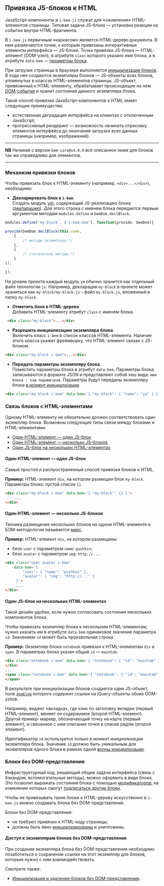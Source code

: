 <a name="html"></a>
## Привязка JS-блоков к HTML

JavaScript-компоненты в `i-bem.js` служат для «оживления» HTML-элементов
страницы. Типовая задача JS-блока — установка реакции на события внутри HTML-фрагмента.

В `i-bem.js` первичным «каркасом» является HTML-дерево документа. В нем размечаются точки, к которым привязаны интерактивные элементы интерфейса — JS-блоки.
Точка привязки JS-блока — HTML-элемент (DOM-узел), в атрибуте `class` которого
указано имя блока, а в атрибуте `data-bem` — [параметры блока][params].

При загрузке страницы в браузере выполняется [инициализация блоков][init]. В ходе нее создаются экземпляры блоков — JS-объекты всех блоков, упомянутых
в классах HTML-элементов страницы. JS-объект, привязанный к HTML-элементу, обрабатывает происходящие на нем [DOM-события](i-bem-js-events.ru.md#dom-events)
и хранит состояния данного экземпляра блока.

Такой способ привязки JavaScript-компонентов к HTML имеет следующие преимущества:

* естественная деградация интерфейса на клиентах с отключенным JavaScript;
* прогрессивный рендеринг — возможность начинать отрисовку элементов интерфейса до окончания загрузки всех данных страницы (например, изображений).

***

**NB** Начиная с версии `bem-core@v4.0.0` всё описанное ниже для блоков так же справедливо для элементов.

***

<a name="html-syntax"></a>
### Механизм привязки блоков

Чтобы привязать блок к HTML-элементу (например, `<div>...</div>`), необходимо:

* **Декларировать блок в `i-bem`**.<br/>
Cоздать модуль [ym][ym], содержащий JS-реализацию блока ([декларацию][decl]). Для этого строка с именем блока передается первым аргументом методам
`modules.define` и `bemDom.declBlock`.

```js
modules.define('my-block', ['i-bem-dom'], function(provide, bemDom){

provide(bemDom.declBlock(this.name,
    {
        /* методы экземпляра */
    },
    {
        /* статические методы */
    }
));

});
```

На уровне проекта каждый модуль `ym` обычно хранится как отдельный файл технологии `js`.
Например, декларация `my-block` в проекте может храниться как `my-block/my-block.js` – файл `my-block.js`, вложенный в папку `my-block`.

* **Отметить блок в HTML-дереве**.<br/>
Добавить HTML-элементу атрибут `class` с именем блока.

```html
 <div class="my-block">...</div>
```


* **Разрешить инициализацию экземпляра блока**.<br/>
Включить класс `i-bem` в список классов HTML-элемента. Наличие этого класса укажет фреймворку, что HTML-элемент связан с JS-блоком.

```html
<div class="my-block i-bem">...</div>
```


* **Передать параметры экземпляру блока**.<br/>
Поместить параметры блока в атрибут `data-bem`. Параметры блока записываются в формате JSON и представляют собой хеш вида: `имя блока : хэш параметров`. Параметры будут переданы экземпляру блока [в момент инициализации][init].

```html
<div class="my-block i-bem" data-bem='{ "my-block": { "name": "ya" } }'>...</div>
```


<a name="html-conection"></a>
### Связь блоков с HTML-элементами

Одному HTML-элементу не обязательно должен соответствовать один экземпляр блока. Возможны следующие типы связи между блоками и HTML-элементами:

* [Один HTML-элемент — один JS-блок](#html-simple)
* [Один HTML-элемент — несколько JS-блоков](#html-mixes)
* [Один JS-блок на нескольких HTML-элементах](#distrib-block)

<a name="html-simple"></a>
#### Один HTML-элемент — один JS-блок

Самый простой и распространенный способ привязки блоков к HTML.

**Пример:** HTML-элемент `div`, на котором размещен блок `my-block`.
Параметры блока: пустой список `{}`.

```html
<div class="my-block i-bem" data-bem='{ "my-block": {} }'>
    ...
</div>
```


<a name="html-mixes"></a>
#### Один HTML-элемент — несколько JS-блоков

Техника размещения нескольких блоков на одном HTML-элементе в БЭМ-методологии называется [микс](i-bem-js-decl.ru.md#inher-mixins).

**Пример:** HTML-элемент `div`, на котором размещены:

* блок `user` с параметром `name`: `pushkin`;
* блок `avatar` с параметром `img`: `http://...`.

```html
<div class="user avatar i-bem"
    data-bem='{
        "user": { "name": "pushkin" },
        "avatar": { "img": "http://..." }
     }'>
     ...
</div>
```


<a name="distrib-block"></a>
#### Один JS-блок на нескольких HTML-элементах

Такой дизайн удобен, если нужно согласовать состояния нескольких компонентов блока.

Чтобы привязать экземпляр блока к нескольким HTML-элементам, нужно указать им в атрибуте `data-bem` одинаковое значение параметра `id`. Значением `id` может быть произвольная строка.

**Пример:** Экземпляр блока `notebook` привязан к HTML-элементам `div` и `span`.
В параметрах блока указан общий `id` — `maintab`.

```html
<div class="notebook i-bem" data-bem='{ "notebook": { "id": "maintab" }}'>
</div>
...
<span class="notebook i-bem" data-bem='{ "notebook": { "id": "maintab" }}'>
</span>
```


В результате при инициализации блоков создается один JS-объект, поле [`domElem`][dom] которого содержит ссылки на jQuery-объекты обоих DOM-узлов.

Например, виджет «вкладка», где клик по заголовку вкладки (первый HTML-элемент), меняет ее содержимое (второй HTML-элемент).
Другой пример: маркер, обозначающий точку на карте (первый элемент), и связанное с ним описание точки в списке рядом (второй элемент).

Идентификатор `id` используется *только в момент инициализации* экземпляра блока. Значение `id` должно быть уникальным для экземпляров одного блока в рамках одной [волны инициализации](i-bem-js-init.ru.md#init-wave).

<a name="i-blocks"></a>
### Блоки без DOM-представления

Инфраструктурный код, решающий общие задачи интерфейса (связь с бэкэндом, вспомогательные методы), можно оформить в виде блока. Это позволит выражать состояния блока с помощью [модификаторов][states], на изменение которых смогут [подписаться другие блоки](i-bem-js-states.ru.md#mods-api-trigger).

Чтобы не привязывать такие блоки к HTML-дереву искусственно в `i-bem.js` можно создавать блоки без DOM-представления.

Блоки без DOM-представления:

 * не требуют привязки к HTML-коду страницы;
 * должны быть явно [инициализированы](i-bem-js-init.ru.md#init-bem) и уничтожены.

<a name="api-nodom"></a>
#### Доступ к экземплярам блоков без DOM-представления

При создании экземпляра блока без DOM-представления необходимо позаботиться о сохранении ссылки на этот экземпляр для блоков, которым нужно с ним взаимодействовать.

Смотрите также:
* [Инициализация и удаление блоков без DOM-представления](i-bem-js-init.ru.md#init-bem).


[ym]: https://github.com/ymaps/modules

[i-bem]: https://ru.bem.info/libs/bem-core/current/desktop/i-bem/jsdoc/

[i-bem-dom]: https://ru.bem.info/libs/bem-core/current/desktop/i-bem-dom/jsdoc/

[decl]: ./i-bem-js-decl.ru.md

[states]: ./i-bem-js-states.ru.md

[params]: ./i-bem-js-params.ru.md

[init]: ./i-bem-js-init.ru.md

[dom]: ./i-bem-js-dom.ru.md

[init-lazy]: ./i-bem-js-init.ru.md#init-lazy
